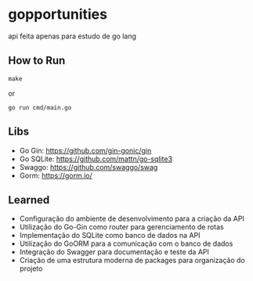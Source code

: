 # gopportunities

api feita apenas para estudo de go lang

## How to Run

```
make
```

or

```
go run cmd/main.go
```

## Libs

- Go Gin: https://github.com/gin-gonic/gin
- Go SQLite: https://github.com/mattn/go-sqlite3
- Swaggo: https://github.com/swaggo/swag
- Gorm: https://gorm.io/

## Learned

- Configuração do ambiente de desenvolvimento para a criação da API
- Utilização do Go-Gin como router para gerenciamento de rotas
- Implementação do SQLite como banco de dados na API
- Utilização do GoORM para a comunicação com o banco de dados
- Integração do Swagger para documentação e teste da API
- Criação de uma estrutura moderna de packages para organização do projeto
